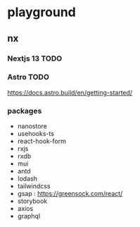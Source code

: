 # playground

## nx

### Nextjs 13 TODO

### Astro TODO

<https://docs.astro.build/en/getting-started/>

### packages

- nanostore
- usehooks-ts
- react-hook-form
- rxjs
- rxdb
- mui
- antd
- lodash
- tailwindcss
- gsap : <https://greensock.com/react/>
- storybook
- axios
- graphql
